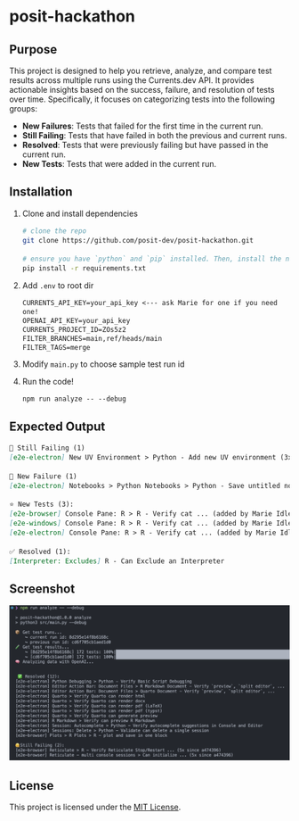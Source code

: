 # posit-hackathon

## Purpose

This project is designed to help you retrieve, analyze, and compare test results across multiple runs using the Currents.dev API. It provides actionable insights based on the success, failure, and resolution of tests over time. Specifically, it focuses on categorizing tests into the following groups:

- **New Failures**: Tests that failed for the first time in the current run.
- **Still Failing**: Tests that have failed in both the previous and current runs.
- **Resolved**: Tests that were previously failing but have passed in the current run.
- **New Tests**: Tests that were added in the current run.

## Installation

1. Clone and install dependencies

   ```bash
   # clone the repo
   git clone https://github.com/posit-dev/posit-hackathon.git
   
   # ensure you have `python` and `pip` installed. Then, install the necessary dependencies by running:
   pip install -r requirements.txt
   ```

2. Add `.env` to root dir

   ```text
   CURRENTS_API_KEY=your_api_key <--- ask Marie for one if you need one!
   OPENAI_API_KEY=your_api_key
   CURRENTS_PROJECT_ID=ZOs5z2
   FILTER_BRANCHES=main,ref/heads/main
   FILTER_TAGS=merge
   ```

3. Modify `main.py` to choose sample test run id

4. Run the code!
   ```
   npm run analyze -- --debug
   ```

## Expected Output

```markdown
🫠 Still Failing (1)
[e2e-electron] New UV Environment > Python - Add new UV environment (3x since abc1234)

🔴 New Failure (1)
[e2e-electron] Notebooks > Python Notebooks > Python - Save untitled notebook and preserve... — Timeout waiting for invisibility

⭐️ New Tests (3):
[e2e-browser] Console Pane: R > R - Verify cat ... (added by Marie Idleman)
[e2e-windows] Console Pane: R > R - Verify cat ... (added by Marie Idleman)
[e2e-electron] Console Pane: R > R - Verify cat ... (added by Marie Idleman)

✅ Resolved (1):
[Interpreter: Excludes] R - Can Exclude an Interpreter
```

## Screenshot

![Example run](src/imgs/example-run.png)

## License

This project is licensed under the [MIT License](LICENSE).

